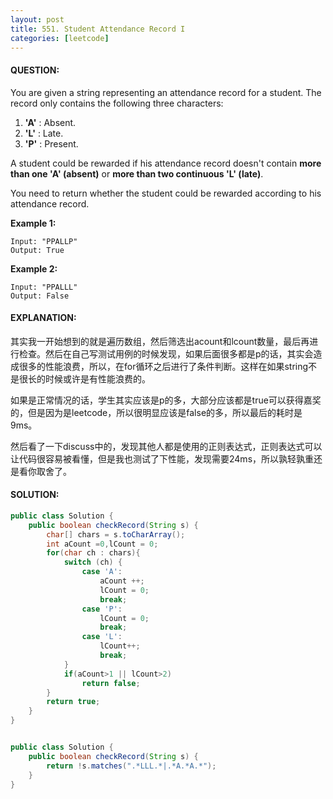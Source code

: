 ```yaml
---
layout: post
title: 551. Student Attendance Record I
categories: [leetcode]
---
```


#### QUESTION:

You are given a string representing an attendance record for a student. The record only contains the following three characters:

1. **'A'** : Absent.
2. **'L'** : Late.
3. **'P'** : Present.

A student could be rewarded if his attendance record doesn't contain **more than one 'A' (absent)** or **more than two continuous 'L' (late)**.

You need to return whether the student could be rewarded according to his attendance record.

**Example 1:**

```
Input: "PPALLP"
Output: True

```

**Example 2:**

```
Input: "PPALLL"
Output: False
```

#### EXPLANATION:

其实我一开始想到的就是遍历数组，然后筛选出acount和lcount数量，最后再进行检查。然后在自己写测试用例的时候发现，如果后面很多都是p的话，其实会造成很多的性能浪费，所以，在for循环之后进行了条件判断。这样在如果string不是很长的时候或许是有性能浪费的。

如果是正常情况的话，学生其实应该是p的多，大部分应该都是true可以获得嘉奖的，但是因为是leetcode，所以很明显应该是false的多，所以最后的耗时是9ms。

然后看了一下discuss中的，发现其他人都是使用的正则表达式，正则表达式可以让代码很容易被看懂，但是我也测试了下性能，发现需要24ms，所以孰轻孰重还是看你取舍了。

#### SOLUTION:

```java
public class Solution {
    public boolean checkRecord(String s) {
        char[] chars = s.toCharArray();
        int aCount =0,lCount = 0;
        for(char ch : chars){
            switch (ch) {
                case 'A':
                    aCount ++;
                    lCount = 0;
                    break;
                case 'P':
                    lCount = 0;
                    break;
                case 'L':
                    lCount++;
                    break;
            }
            if(aCount>1 || lCount>2)
                return false;
        }
        return true;
    }
}


public class Solution {
    public boolean checkRecord(String s) {
        return !s.matches(".*LLL.*|.*A.*A.*");
    }
}
```





